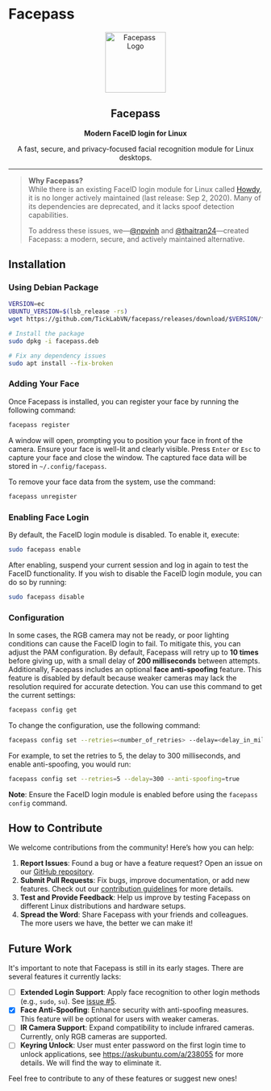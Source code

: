 # Facepass
<p align="center">
    <img src="https://public-r2.ticklab.site/media/tc1oN21KXhMM1B2jOecRhk=" alt="Facepass Logo" width="120" />
</p>

<h2 align="center">Facepass</h2>
<p align="center"><b>Modern FaceID login for Linux</b></p>
<p align="center">A fast, secure, and privacy-focused facial recognition module for Linux desktops.</p>

---

> **Why Facepass?**  
> While there is an existing FaceID login module for Linux called [Howdy](https://github.com/boltgolt/howdy), it is no longer actively maintained (last release: Sep 2, 2020). Many of its dependencies are deprecated, and it lacks spoof detection capabilities.  
>  
> To address these issues, we—[@npvinh](https://github.com/npvinh) and [@thaitran24](https://github.com/thaitran24)—created Facepass: a modern, secure, and actively maintained alternative.

## Installation

### Using Debian Package

```sh
VERSION=ec
UBUNTU_VERSION=$(lsb_release -rs)
wget https://github.com/TickLabVN/facepass/releases/download/$VERSION/facepass-$VERSION-ubuntu-$UBUNTU_VERSION.deb -O facepass.deb

# Install the package
sudo dpkg -i facepass.deb

# Fix any dependency issues
sudo apt install --fix-broken
```

### Adding Your Face

Once Facepass is installed, you can register your face by running the following command:

```sh
facepass register
```

A window will open, prompting you to position your face in front of the camera. Ensure your face is well-lit and clearly visible. Press `Enter` or `Esc` to capture your face and close the window. The captured face data will be stored in `~/.config/facepass`.

To remove your face data from the system, use the command:

```sh
facepass unregister
```

### Enabling Face Login

By default, the FaceID login module is disabled. To enable it, execute:

```sh
sudo facepass enable
```

After enabling, suspend your current session and log in again to test the FaceID functionality. If you wish to disable the FaceID login module, you can do so by running:

```sh
sudo facepass disable
```

### Configuration

In some cases, the RGB camera may not be ready, or poor lighting conditions can cause the FaceID login to fail. To mitigate this, you can adjust the PAM configuration. By default, Facepass will retry up to **10 times** before giving up, with a small delay of **200 milliseconds** between attempts. Additionally, Facepass includes an optional **face anti-spoofing** feature. This feature is disabled by default because weaker cameras may lack the resolution required for accurate detection. You can use this command to get the current settings:

```sh
facepass config get
```

To change the configuration, use the following command:

```sh
facepass config set --retries=<number_of_retries> --delay=<delay_in_milliseconds> --anti-spoofing=<true_or_false>
```

For example, to set the retries to 5, the delay to 300 milliseconds, and enable anti-spoofing, you would run:

```sh
facepass config set --retries=5 --delay=300 --anti-spoofing=true
```

**Note**: Ensure the FaceID login module is enabled before using the `facepass config` command.

## How to Contribute

We welcome contributions from the community! Here’s how you can help:

1. **Report Issues**: Found a bug or have a feature request? Open an issue on our [GitHub repository](https://github.com/TickLabVN/facepass/issues).
2. **Submit Pull Requests**: Fix bugs, improve documentation, or add new features. Check out our [contribution guidelines](https://github.com/TickLabVN/facepass/blob/main/docs/contributing.md) for more details.
3. **Test and Provide Feedback**: Help us improve by testing Facepass on different Linux distributions and hardware setups.
4. **Spread the Word**: Share Facepass with your friends and colleagues. The more users we have, the better we can make it!

## Future Work

It's important to note that Facepass is still in its early stages. There are several features it currently lacks:

- [ ] **Extended Login Support**: Apply face recognition to other login methods (e.g., `sudo`, `su`). See [issue #5](https://github.com/TickLabVN/facepass/issues/5).
- [x] **Face Anti-Spoofing**: Enhance security with anti-spoofing measures. This feature will be optional for users with weaker cameras.
- [ ] **IR Camera Support**: Expand compatibility to include infrared cameras. Currently, only RGB cameras are supported.
- [ ] **Keyring Unlock**: User must enter password on the first login time to unlock applications, see https://askubuntu.com/a/238055 for more details. We will find the way to eliminate it.

Feel free to contribute to any of these features or suggest new ones!
